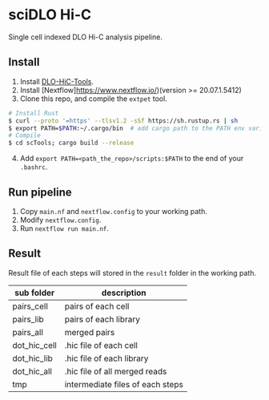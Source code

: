 # sciDLO Hi-C

Single cell indexed DLO Hi-C analysis pipeline.

## Install

1. Install [DLO-HiC-Tools](https://github.com/GangCaoLab/DLO-HiC-Tools#installation).
2. Install [Nextflow]https://www.nextflow.io/)(version >= 20.07.1.5412)
3. Clone this repo, and compile the `extpet` tool.

```bash
# Install Rust
$ curl --proto '=https' --tlsv1.2 -sSf https://sh.rustup.rs | sh
$ export PATH=$PATH:~/.cargo/bin  # add cargo path to the PATH env variable
# Compile
$ cd scTools; cargo build --release
```

4. Add `export PATH=<path_the_repo>/scripts:$PATH` to the end of your `.bashrc`.

## Run pipeline

1. Copy `main.nf` and `nextflow.config` to your working path.
2. Modify `nextflow.config`.
3. Run `nextflow run main.nf`.

## Result

Result file of each steps will stored in the `result` folder in the working path.

| sub folder | description |
| -----------| ------------|
| pairs_cell | pairs of each cell |
| pairs_lib  | pairs of each library |
| pairs_all  | merged pairs |
| dot_hic_cell | .hic file of each cell |
| dot_hic_lib | .hic file of each library |
| dot_hic_all | .hic file of all merged reads |
| tmp | intermediate files of each steps |
